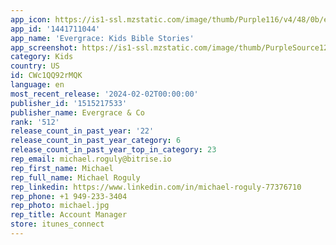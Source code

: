 ```yaml
---
app_icon: https://is1-ssl.mzstatic.com/image/thumb/Purple116/v4/48/0b/ec/480bece1-5c48-4462-d6b0-5579de52f103/AppIcon-0-0-1x_U007emarketing-0-10-0-85-220.png/1024x1024bb.png
app_id: '1441711044'
app_name: 'Evergrace: Kids Bible Stories'
app_screenshot: https://is1-ssl.mzstatic.com/image/thumb/PurpleSource126/v4/ed/25/b6/ed25b6ad-671b-2a63-4742-6664ead626c0/4f6ae739-2558-4faf-bc4e-3dd56d25e047_6.5-1.png/1242x2688bb.png
category: Kids
country: US
id: CWc1QQ92rMQK
language: en
most_recent_release: '2024-02-02T00:00:00'
publisher_id: '1515217533'
publisher_name: Evergrace & Co
rank: '512'
release_count_in_past_year: '22'
release_count_in_past_year_category: 6
release_count_in_past_year_top_in_category: 23
rep_email: michael.roguly@bitrise.io
rep_first_name: Michael
rep_full_name: Michael Roguly
rep_linkedin: https://www.linkedin.com/in/michael-roguly-77376710
rep_phone: +1 949-233-3404
rep_photo: michael.jpg
rep_title: Account Manager
store: itunes_connect
---
```

